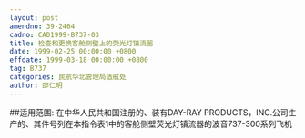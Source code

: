 ```yaml
---
layout: post
amendno: 39-2464
cadno: CAD1999-B737-03
title: 检查和更换客舱侧壁上的荧光灯镇流器
date: 1999-02-25 00:00:00 +0800
effdate: 1999-03-18 00:00:00 +0800
tag: B737
categories: 民航华北管理局适航处
author: 邵仁明
---
```


##适用范围:
在中华人民共和国注册的、装有DAY-RAY PRODUCTS，INC.公司生产的、其件号列在本指令表1中的客舱侧壁荧光灯镇流器的波音737-300系列飞机

